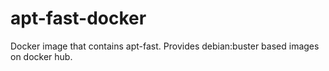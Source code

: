# apt-fast-docker
Docker image that contains apt-fast. Provides debian:buster based images on docker hub.
